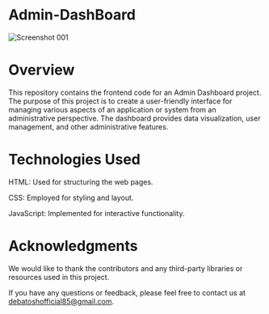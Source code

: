 # Admin-DashBoard
![Screenshot 001](https://github.com/drcdebtosh/Admin-DashBoard/assets/107189461/692ce35f-9243-46fe-90e5-91231b342bfc)

# Overview
This repository contains the frontend code for an Admin Dashboard project. The purpose of this project is to create a user-friendly interface for managing various aspects of an application or system from an administrative perspective. The dashboard provides data visualization, user management, and other administrative features.
# Technologies Used
HTML: Used for structuring the web pages.

CSS: Employed for styling and layout.

JavaScript: Implemented for interactive functionality.

# Acknowledgments
We would like to thank the contributors and any third-party libraries or resources used in this project.

If you have any questions or feedback, please feel free to contact us at debatoshofficial85@gmail.com.
